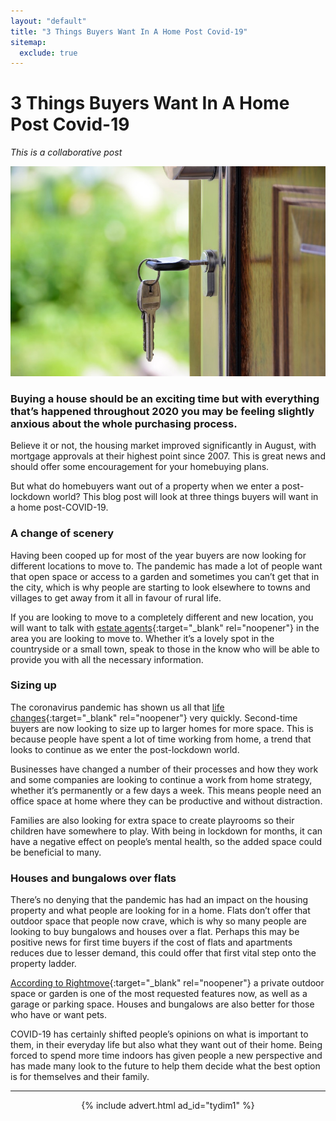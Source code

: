 ```yaml
---
layout: "default"
title: "3 Things Buyers Want In A Home Post Covid-19"
sitemap:
  exclude: true
---
```

# 3 Things Buyers Want In A Home Post Covid-19
*This is a collaborative post*

<center>
    <img src='/i/2020/2020posts/3-things-buyers-want-in-a-home.jpg' alt='keys in front door lock'>
</center>

### Buying a house should be an exciting time but with everything that’s happened throughout 2020 you may be feeling slightly anxious about the whole purchasing process.
Believe it or not, the housing market improved significantly in August, with mortgage approvals at their highest point since 2007. This is great news and should offer some encouragement for your homebuying plans. 

But what do homebuyers want out of a property when we enter a post-lockdown world? This blog post will look at three things buyers will want in a home post-COVID-19. 

### A change of scenery
Having been cooped up for most of the year buyers are now looking for different locations to move to. The pandemic has made a lot of people want that open space or access to a garden and sometimes you can’t get that in the city, which is why people are starting to look elsewhere to towns and villages to get away from it all in favour of rural life.

If you are looking to move to a completely different and new location, you will want to talk with [estate agents](https://www.jordanandhalstead.co.uk/hazel-grove/){:target="_blank" rel="noopener"} in the area you are looking to move to. Whether it’s a lovely spot in the countryside or a small town, speak to those in the know who will be able to provide you with all the necessary information. 

### Sizing up
The coronavirus pandemic has shown us all that [life changes](/posts/life-update.html){:target="_blank" rel="noopener"} very quickly. Second-time buyers are now looking to size up to larger homes for more space. This is because people have spent a lot of time working from home, a trend that looks to continue as we enter the post-lockdown world. 

Businesses have changed a number of their processes and how they work and some companies are looking to continue a work from home strategy, whether it’s permanently or a few days a week. This means people need an office space at home where they can be productive and without distraction. 

Families are also looking for extra space to create playrooms so their children have somewhere to play. With being in lockdown for months, it can have a negative effect on people’s mental health, so the added space could be beneficial to many. 

### Houses and bungalows over flats
There’s no denying that the pandemic has had an impact on the housing property and what people are looking for in a home. Flats don’t offer that outdoor space that people now crave, which is why so many people are looking to buy bungalows and houses over a flat. Perhaps this may be positive news for first time buyers if the cost of flats and apartments reduces due to lesser demand, this could offer that first vital step onto the property ladder.

[According to Rightmove](https://www.rightmove.co.uk/news/articles/property-news/rightmove-survey-home-hunters-want-bigger-gardens/){:target="_blank" rel="noopener"} a private outdoor space or garden is one of the most requested features now, as well as a garage or parking space. Houses and bungalows are also better for those who have or want pets. 

COVID-19 has certainly shifted people’s opinions on what is important to them, in their everyday life but also what they want out of their home. Being forced to spend more time indoors has given people a new perspective and has made many look to the future to help them decide what the best option is for themselves and their family.

***

<!-- START ADVERTISER: Turn Your Dreams Into Money -->
<center>
{% include advert.html ad_id="tydim1" %}
</center>
<!-- END ADVERTISER: Turn Your Dreams Into Money -->












